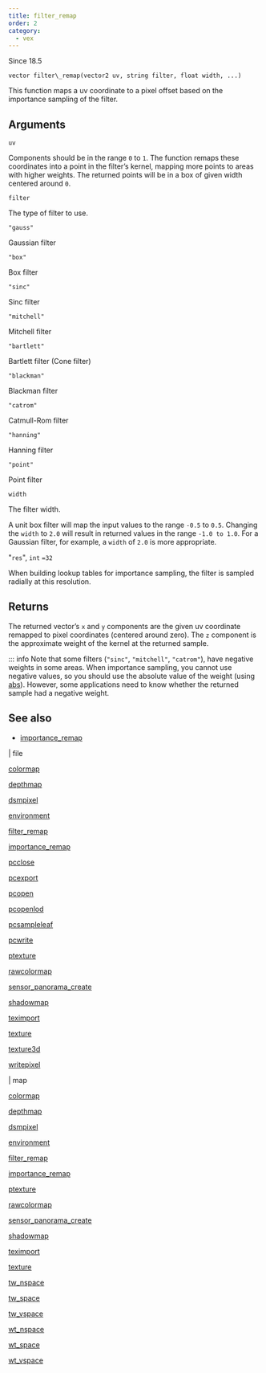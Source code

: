 ```yaml
---
title: filter_remap
order: 2
category:
  - vex
---
```




Since 18.5

`vector filter\_remap(vector2 uv, string filter, float width, ...)`

This function maps a uv coordinate to a pixel offset based on the importance
sampling of the filter.

## Arguments

`uv`

Components should be in the range `0` to `1`. The function remaps these coordinates into a point in the filter’s kernel, mapping more points to areas with higher weights. The returned points will be in a box of given width centered around `0`.

`filter`

The type of filter to use.

`"gauss"`

Gaussian filter

`"box"`

Box filter

`"sinc"`

Sinc filter

`"mitchell"`

Mitchell filter

`"bartlett"`

Bartlett filter (Cone filter)

`"blackman"`

Blackman filter

`"catrom"`

Catmull-Rom filter

`"hanning"`

Hanning filter

`"point"`

Point filter

`width`

The filter width.

A unit box filter will map the input values to the range `-0.5` to `0.5`. Changing the `width` to `2.0` will result in returned values in the range `-1.0 to 1.0`.
For a Gaussian filter, for example, a `width` of `2.0` is more appropriate.

"`res`",
`int`
`=32`

When building lookup tables for importance sampling, the filter is sampled radially at this resolution.

## Returns

The returned vector’s `x` and `y` components are the given uv coordinate remapped to pixel coordinates (centered around zero). The `z` component is the approximate weight of the kernel at the returned sample.

::: info Note that some filters (`"sinc"`, `"mitchell"`, `"catrom"`), have negative weights in some areas. When importance sampling, you cannot use negative values, so you should use the absolute value of the weight (using [abs](abs.html "Returns the absolute value of the argument.")). However, some applications need to know whether the returned sample had a negative weight.



## See also

- [importance_remap](importance_remap.html)

|
file

[colormap](colormap.html)

[depthmap](depthmap.html)

[dsmpixel](dsmpixel.html)

[environment](environment.html)

[filter_remap](filter_remap.html)

[importance_remap](importance_remap.html)

[pcclose](pcclose.html)

[pcexport](pcexport.html)

[pcopen](pcopen.html)

[pcopenlod](pcopenlod.html)

[pcsampleleaf](pcsampleleaf.html)

[pcwrite](pcwrite.html)

[ptexture](ptexture.html)

[rawcolormap](rawcolormap.html)

[sensor_panorama_create](sensor_panorama_create.html)

[shadowmap](shadowmap.html)

[teximport](teximport.html)

[texture](texture.html)

[texture3d](texture3d.html)

[writepixel](writepixel.html)

|
map

[colormap](colormap.html)

[depthmap](depthmap.html)

[dsmpixel](dsmpixel.html)

[environment](environment.html)

[filter_remap](filter_remap.html)

[importance_remap](importance_remap.html)

[ptexture](ptexture.html)

[rawcolormap](rawcolormap.html)

[sensor_panorama_create](sensor_panorama_create.html)

[shadowmap](shadowmap.html)

[teximport](teximport.html)

[texture](texture.html)

[tw_nspace](tw_nspace.html)

[tw_space](tw_space.html)

[tw_vspace](tw_vspace.html)

[wt_nspace](wt_nspace.html)

[wt_space](wt_space.html)

[wt_vspace](wt_vspace.html)
